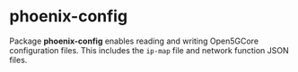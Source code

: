 # phoenix-config

Package **phoenix-config** enables reading and writing Open5GCore configuration files.
This includes the `ip-map` file and network function JSON files.

